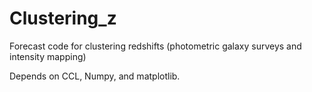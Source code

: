 # Clustering_z
Forecast code for clustering redshifts (photometric galaxy surveys and intensity mapping)

Depends on CCL, Numpy, and matplotlib.
